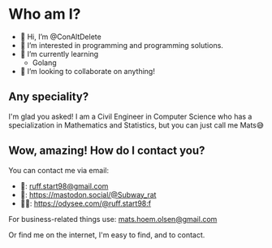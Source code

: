 # Who am I?
- 👋 Hi, I’m @ConAltDelete
- 👀 I’m interested in programming and programming solutions.
- 🌱 I’m currently learning
  - Golang
- 💞️ I’m looking to collaborate on anything!

## Any speciality? 

I'm glad you asked! I am a Civil Engineer in Computer Science who has a specialization in Mathematics and Statistics, but you can just call me Mats😅

## Wow, amazing! How do I contact you?

You can contact me via email:

- 📧: ruff.start98@gmail.com
- 🐘: https://mastodon.social/@Subway_rat
- 🧑‍🚀: https://odysee.com/@ruff.start98:f

For business-related things use: mats.hoem.olsen@gmail.com

Or find me on the internet, I'm easy to find, and to contact.

<!---
ConAltDelete/ConAltDelete is a ✨ special ✨ repository because its `README.md` (this file) appears on your GitHub profile.
You can click the Preview link to take a look at your changes.
--->
